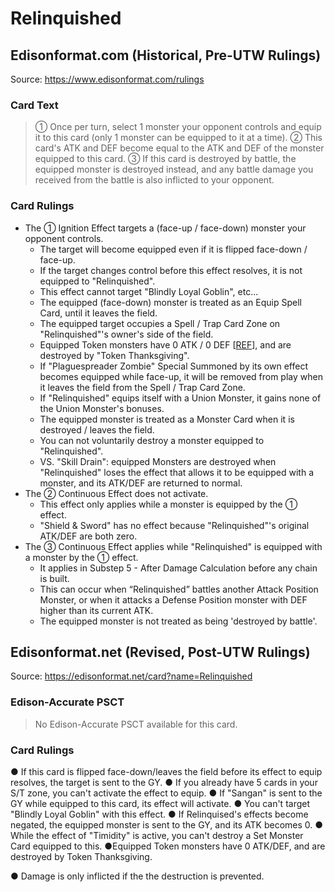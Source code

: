 # Relinquished

## Edisonformat.com (Historical, Pre-UTW Rulings)

Source: https://www.edisonformat.com/rulings

### Card Text

> ① Once per turn, select 1 monster your opponent controls and equip it to this card (only 1 monster can be equipped to it at a time). ② This card's ATK and DEF become equal to the ATK and DEF of the monster equipped to this card. ③ If this card is destroyed by battle, the equipped monster is destroyed instead, and any battle damage you received from the battle is also inflicted to your opponent.

### Card Rulings

*   The ① Ignition Effect targets a (face-up / face-down) monster your opponent controls.
    *   The target will become equipped even if it is flipped face-down / face-up.
    *   If the target changes control before this effect resolves, it is not equipped to "Relinquished".
    *   This effect cannot target "Blindly Loyal Goblin", etc...
    *   The equipped (face-down) monster is treated as an Equip Spell Card, until it leaves the field.
    *   The equipped target occupies a Spell / Trap Card Zone on "Relinquished"'s owner's side of the field.
    *   Equipped Token monsters have 0 ATK / 0 DEF \[[REF](https://www.pojo.biz/board/showthread.php?t=173743)\], and are destroyed by "Token Thanksgiving".
    *   If "Plaguespreader Zombie" Special Summoned by its own effect becomes equipped while face-up, it will be removed from play when it leaves the field from the Spell / Trap Card Zone.
    *   If "Relinquished" equips itself with a Union Monster, it gains none of the Union Monster's bonuses.
    *   The equipped monster is treated as a Monster Card when it is destroyed / leaves the field.
    *   You can not voluntarily destroy a monster equipped to "Relinquished".
    *   VS. "Skill Drain": equipped Monsters are destroyed when "Relinquished" loses the effect that allows it to be equipped with a monster, and its ATK/DEF are returned to normal.
*   The ② Continuous Effect does not activate.
    *   This effect only applies while a monster is equipped by the ① effect.
    *   "Shield & Sword" has no effect because "Relinquished"'s original ATK/DEF are both zero.
*   The ③ Continuous Effect applies while "Relinquished" is equipped with a monster by the ① effect.
    *   It applies in Substep 5 - After Damage Calculation before any chain is built.
    *   This can occur when “Relinquished” battles another Attack Position Monster, or when it attacks a Defense Position monster with DEF higher than its current ATK.
    *   The equipped monster is not treated as being 'destroyed by battle'.

## Edisonformat.net (Revised, Post-UTW Rulings)

Source: https://edisonformat.net/card?name=Relinquished

### Edison-Accurate PSCT

> No Edison-Accurate PSCT available for this card.

### Card Rulings

● If this card is flipped face-down/leaves the field before its effect to equip resolves, the target is sent to the GY.
● If you already have 5 cards in your S/T zone, you can't activate the effect to equip.
● If "Sangan" is sent to the GY while equipped to this card, its effect will activate.
● You can't target "Blindly Loyal Goblin" with this effect.
● If Relinquised's effects become negated, the equipped monster is sent to the GY, and its ATK becomes 0.
● While the effect of "Timidity" is active, you can't destroy a Set Monster Card equipped to this.
●Equipped Token monsters have 0 ATK/DEF, and are destroyed by Token Thanksgiving.

● Damage is only inflicted if the the destruction is prevented.
            